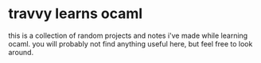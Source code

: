# travvy learns ocaml

this is a collection of random projects and notes i've made while learning ocaml. you will probably not find anything useful here, but feel free to look around.

